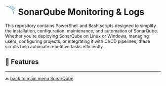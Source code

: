 # <img src="../../Assets/pics/SonarQube.svg" width="35"> SonarQube Monitoring & Logs

This repository contains PowerShell and Bash scripts designed to simplify the installation, configuration, maintenance, and automation of SonarQube. Whether you're deploying SonarQube on Linux or Windows, managing users, configuring projects, or integrating it with CI/CD pipelines, these scripts help automate repetitive tasks efficiently.

## 🚀 Features

---

🔙 [back to main menu SonarQube](../)
